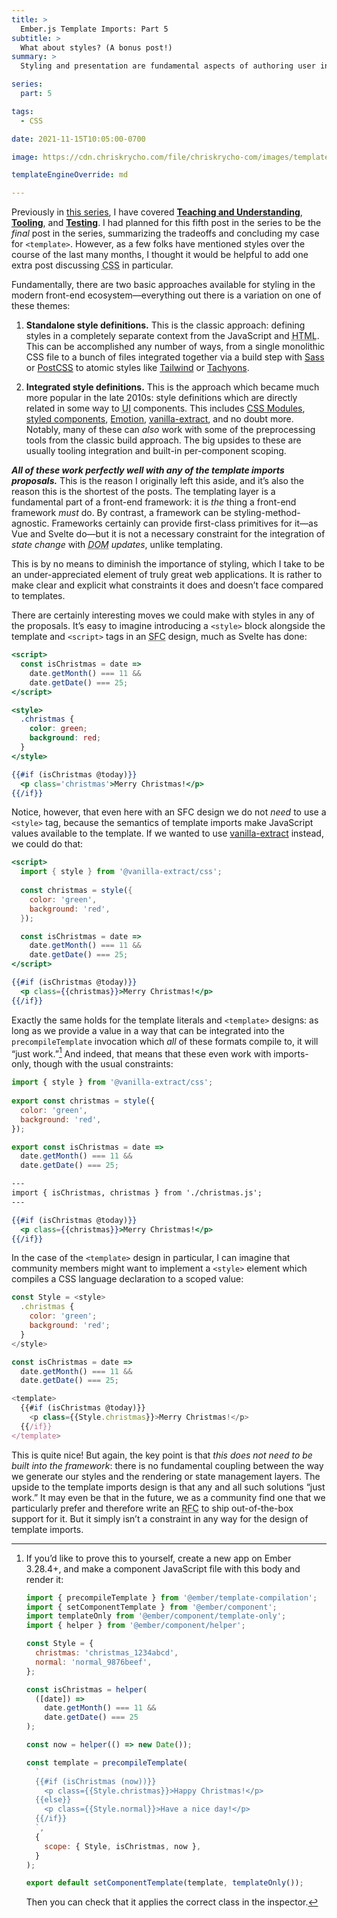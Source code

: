 ```yaml
---
title: >
  Ember.js Template Imports: Part 5
subtitle: >
  What about styles? (A bonus post!)
summary: >
  Styling and presentation are fundamental aspects of authoring user interfaces. So how does CSS work with the various Ember template imports proposals?

series:
  part: 5

tags:
  - CSS

date: 2021-11-15T10:05:00-0700

image: https://cdn.chriskrycho.com/file/chriskrycho-com/images/template-imports/part-5-styles.png

templateEngineOverride: md

---
```


Previously in [this series][s], I have covered [**Teaching and Understanding**][p2], [**Tooling**][p3], and [**Testing**][p4]. I had planned for this fifth post in the series to be the *final* post in the series, summarizing the tradeoffs and concluding my case for `<template>`. However, as a few folks have mentioned styles over the course of the last many months, I thought it would be helpful to add one extra post discussing <abbr title="Cascading Style Sheets">CSS</abbr> in particular.

[s]: https://v5.chriskrycho.com/journal/ember-template-imports/
[p2]: https://v5.chriskrycho.com/journal/ember-template-imports/part-2/
[p3]: https://v5.chriskrycho.com/journal/ember-template-imports/part-3/
[p4]: https://v5.chriskrycho.com/journal/ember-template-imports/part-4/

Fundamentally, there are two basic approaches available for styling in the modern front-end ecosystem—everything out there is a variation on one of these themes:

1. **Standalone style definitions.** This is the classic approach: defining styles in a completely separate context from the JavaScript and <abbr title="HyperText Markup Language">HTML</abbr>. This can be accomplished any number of ways, from a single monolithic <abbr>CSS</abbr> file to a bunch of files integrated together via a build step with [Sass][sass] or [PostCSS][postcss] to atomic styles like [Tailwind][tailwind] or [Tachyons][tachyons].

2. **Integrated style definitions.** This is the approach which became much more popular in the late 2010s: style definitions which are directly related in some way to <abbr title="user interface">UI</abbr> components. This includes [<abbr>CSS</abbr> Modules][css-modules], [styled components][styled], [Emotion][emotion], [vanilla-extract][vanilla], and no doubt more. Notably, many of these can *also* work with some of the preprocessing tools from the classic build approach. The big upsides to these are usually tooling integration and built-in per-component scoping.

[sass]: https://sass-lang.com
[postcss]: https://postcss.org
[tailwind]: https://tailwindcss.com
[tachyons]: https://tachyons.io
[css-modules]: https://github.com/css-modules/css-modules
[styled]: https://www.styled-components.com 
[emotion]: https://emotion.sh/docs/@emotion/css
[vanilla]: https://vanilla-extract.style

***All of these work perfectly well with any of the template imports proposals.*** This is the reason I originally left this aside, and it’s also the reason this is the shortest of the posts. The templating layer is a fundamental part of a front-end framework: it is *the* thing a front-end framework *must* do. By contrast, a framework can be styling-method-agnostic. Frameworks certainly can provide first-class primitives for it—as Vue and Svelte do—but it is not a necessary constraint for the integration of *state change* with *<abbr title="document object model">DOM</abbr> updates*, unlike templating.

<section class='note' aria-label="Note">

This is by no means to diminish the importance of styling, which I take to be an under-appreciated element of truly great web applications. It is rather to make clear and explicit what constraints it does and doesn’t face compared to templates.

</section>

There are certainly interesting moves we could make with styles in any of the proposals. It’s easy to imagine introducing a `<style>` block alongside the template and `<script>` tags in an <abbr title="single-file component">SFC</abbr> design, much as Svelte has done:

```hbs
<script>
  const isChristmas = date =>
    date.getMonth() === 11 &&
    date.getDate() === 25;
</script>

<style>
  .christmas {
    color: green;
    background: red;
  }
</style>

{{#if (isChristmas @today)}}
  <p class='christmas'>Merry Christmas!</p>
{{/if}}
```

Notice, however, that even here with an <abbr>SFC</abbr> design we do not *need* to use a `<style>` tag, because the semantics of template imports make JavaScript values available to the template. If we wanted to use [vanilla-extract][vanilla] instead, we could do that:

```hbs
<script>
  import { style } from '@vanilla-extract/css';
  
  const christmas = style({
    color: 'green',
    background: 'red',
  });

  const isChristmas = date =>
    date.getMonth() === 11 &&
    date.getDate() === 25;
</script>

{{#if (isChristmas @today)}}
  <p class={{christmas}}>Merry Christmas!</p>
{{/if}}
```

Exactly the same holds for the template literals and `<template>` designs: as long as we provide a value in a way that can be integrated into the `precompileTemplate` invocation which *all* of these formats compile to, it will “just work.”[^just-work] And indeed, that means that these even work with imports-only, though with the usual constraints:

```js
import { style } from '@vanilla-extract/css';
  
export const christmas = style({
  color: 'green',
  background: 'red',
});

export const isChristmas = date =>
  date.getMonth() === 11 &&
  date.getDate() === 25;
```

```hbs
---
import { isChristmas, christmas } from './christmas.js';
---

{{#if (isChristmas @today)}}
  <p class={{christmas}}>Merry Christmas!</p>
{{/if}}
```

In the case of the `<template>` design in particular, I can imagine that community members might want to implement a `<style>` element which compiles a CSS language declaration to a scoped value:

```js
const Style = <style>
  .christmas {
    color: 'green';
    background: 'red';
  }
</style>

const isChristmas = date =>
  date.getMonth() === 11 &&
  date.getDate() === 25;

<template>
  {{#if (isChristmas @today)}}
    <p class={{Style.christmas}}>Merry Christmas!</p>
  {{/if}}
</template>
```

This is quite nice! But again, the key point is that *this does not need to be built into the framework*: there is no fundamental coupling between the way we generate our styles and the rendering or state management layers. The upside to the template imports design is that any and all such solutions “just work.” It may even be that in the future, we as a community find one that we particularly prefer and therefore write an <abbr title="request for comments">RFC</abbr> to ship out-of-the-box support for it. But it simply isn’t a constraint in any way for the design of template imports.

[^just-work]: If you’d like to prove this to yourself, create a new app on Ember 3.28.4+, and make a component JavaScript file with this body and render it:

    ```js
    import { precompileTemplate } from '@ember/template-compilation';
    import { setComponentTemplate } from '@ember/component';
    import templateOnly from '@ember/component/template-only';
    import { helper } from '@ember/component/helper';

    const Style = {
      christmas: 'christmas_1234abcd',
      normal: 'normal_9876beef',
    };

    const isChristmas = helper(
      ([date]) =>
        date.getMonth() === 11 &&
        date.getDate() === 25
    );

    const now = helper(() => new Date());

    const template = precompileTemplate(
      `
      {{#if (isChristmas (now))}}
        <p class={{Style.christmas}}>Happy Christmas!</p>
      {{else}}
        <p class={{Style.normal}}>Have a nice day!</p>
      {{/if}}
      `,
      {
        scope: { Style, isChristmas, now },
      }
    );

    export default setComponentTemplate(template, templateOnly());
    ```
    
    Then you can check that it applies the correct class in the inspector.
